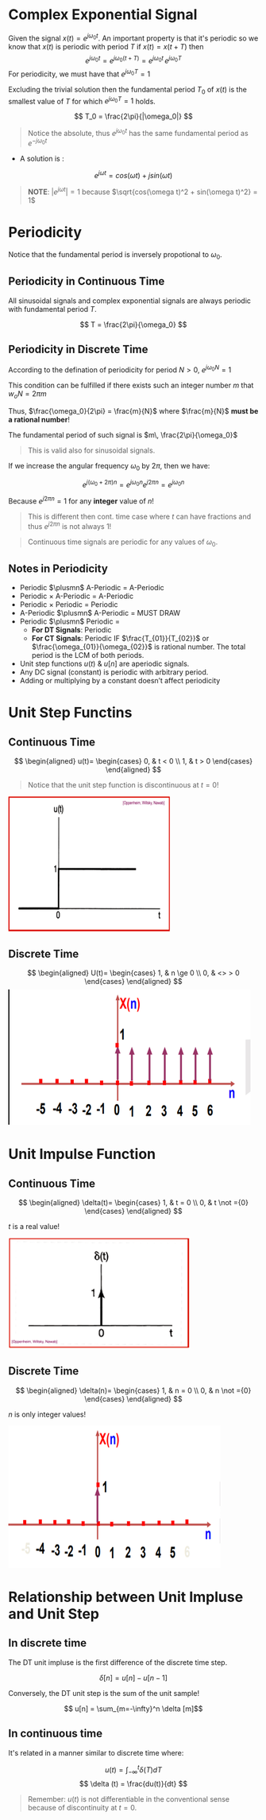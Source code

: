 # Complex Exponential Signal
Given the signal $x(t) = e^{j\omega_0 t}$. An important property is that it's periodic so we know that $x(t)$ is periodic with period $T$ if $x(t) = x(t+T)$ then
$$e^{j\omega_0 t} = e^{j\omega_0 (t+T)} = e^{j\omega_0 t} \, e^{j\omega_0 T}$$
For periodicity, we must have that $e^{j\omega_0 T} = 1$

Excluding the trivial solution then the fundamental period $T_0$ of $x(t)$ is the smallest value of $T$ for which $e^{j\omega_0 T} = 1$ holds.

$$ T_0 = \frac{2\pi}{|\omega_0|} $$
> Notice the absolute, thus $e^{j\omega_0 t}$ has the same fundamental period as $e^{-j\omega_0 t}$

- A solution is : 
  
$$ e^{j\omega t} = cos(\omega t) + jsin(\omega t)$$ 

> **NOTE**: $|e^{j\omega t}| = 1$ because $\sqrt{cos(\omega t)^2 + sin(\omega t)^2} = 1$

# Periodicity
Notice that the fundamental period is inversely propotional to $\omega_0$.

## Periodicity in Continuous Time
All sinusoidal signals and complex exponential signals are always periodic with fundamental period $T$.

$$ T = \frac{2\pi}{\omega_0} $$

## Periodicity in Discrete Time
According to the defination of periodicity for period $N > 0$, $e^{j\omega_0 N} = 1$

This condition can be fulfilled if there exists such an integer number $m$ that $w_o N = 2\pi m$

Thus, $\frac{\omega_0}{2\pi} = \frac{m}{N}$ where $\frac{m}{N}$ **must be a rational number**!

The fundamental period of such signal is $m\, \frac{2\pi}{\omega_0}$

> This is valid also for sinusoidal signals.

If we increase the angular frequency $\omega_0$ by $2\pi$, then we have: 
    
$$ e^{j(\omega_0 + 2\pi)n} = e^{j\omega_0 n} e^{j2\pi n} = e^{j\omega_0 n}$$

Because $e^{j2\pi n} = 1$ for any **integer** value of $n$!

> This is different then cont. time case where $t$ can have fractions and thus $e^{j2\pi n}$ is not always 1!

> Continuous time signals are periodic for any values of $\omega_0$.

## Notes in Periodicity
- Periodic $\plusmn$ A-Periodic = A-Periodic
- Periodic $\times$ A-Periodic = A-Periodic
- Periodic $\times$ Periodic = Periodic
- A-Periodic $\plusmn$ A-Periodic = MUST DRAW
- Periodic $\plusmn$ Periodic = 
  - **For DT Signals**: Periodic
  - **For CT Signals**: Periodic IF $\frac{T_{01}}{T_{02}}$ or $\frac{\omega_{01}}{\omega_{02}}$ is rational number. The total period is the LCM of both periods.
- Unit step functions $u(t)$ & $u[n]$ are aperiodic signals.
- Any DC signal (constant) is periodic with arbitrary period.
- Adding or multiplying by a constant doesn’t affect periodicity

# Unit Step Functins
## Continuous Time
$$
\begin{aligned}
    u(t)=
    \begin{cases}
      0, & t < 0 \\
      1, & t > 0
    \end{cases}
\end{aligned}
$$

> Notice that the unit step function is discontinuous at $t = 0$!

![picture 3](assets/lecture1-unitstep_cont.png)  


## Discrete Time
$$
\begin{aligned}
    U(t)=
    \begin{cases}
      1, & n \ge 0 \\
      0, & <> > 0
    \end{cases}
\end{aligned}
$$
![picture 4](assets/lecture1-unitstep_disc.png)  

# Unit Impulse Function
## Continuous Time
$$
\begin{aligned}
    \delta(t)=
    \begin{cases}
      1, & t = 0 \\
      0, & t \not ={0}
    \end{cases}
\end{aligned}
$$

$t$ is a real value!

![picture 5](assets/lecture1-unit_impulse_cont.png)  

## Discrete Time
$$
\begin{aligned}
    \delta(n)=
    \begin{cases}
      1, & n = 0 \\
      0, & n \not ={0}
    \end{cases}
\end{aligned}
$$

$n$ is only integer values!

![picture 6](assets/lecture1-unit_impulse_disc.png)  

# Relationship between Unit Impluse and Unit Step

## In discrete time
The DT unit impluse is the first difference of the discrete time step.

$$ \delta [n] = u[n] - u[n-1]$$

Conversely, the DT unit step is the sum of the unit sample!

$$ u[n] = \sum_{m=-\infty}^n \delta [m]$$

## In continuous time
It's related in a manner similar to discrete time where: 

$$ u(t) = \int_{-\infty}^t \delta(T) dT$$
$$ \delta (t) = \frac{du(t)}{dt} $$

>   Remember: $u(t)$ is not differentiable in the conventional sense because of discontinuity at $t = 0$.

